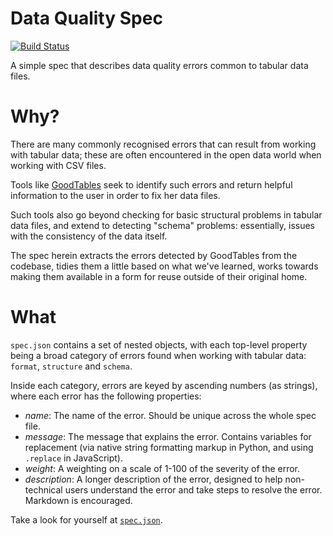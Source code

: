 # Data Quality Spec

[![Build Status](https://travis-ci.org/frictionlessdata/data-quality-spec.svg?branch=master)](https://travis-ci.org/frictionlessdata/data-quality-spec)

A simple spec that describes data quality errors common to tabular data files.

# Why?

There are many commonly recognised errors that can result from working with tabular data; these are often encountered in the open data world when working with CSV files.

Tools like [GoodTables](https://github.com/frictionlessdata/goodtables) seek to identify such errors and return helpful information to the user in order to fix her data files.

Such tools also go beyond checking for basic structural problems in tabular data files, and extend to detecting "schema" problems: essentially, issues with the consistency of the data itself.

The spec herein extracts the errors detected by GoodTables from the codebase, tidies them a little based on what we've learned, works towards making them available in a form for reuse outside of their original home.

# What

`spec.json` contains a set of nested objects, with each top-level property being a broad category of errors found when working with tabular data: `format`, `structure` and `schema`.

Inside each category, errors are keyed by ascending numbers (as strings), where each error has the following properties:

- *name*: The name of the error. Should be unique across the whole spec file.
- *message*: The message that explains the error. Contains variables for replacement (via native string formatting markup in Python, and using `.replace` in JavaScript).
- *weight*: A weighting on a scale of 1-100 of the severity of the error.
- *description*: A longer description of the error, designed to help non-technical users understand the error and take steps to resolve the error. Markdown is encouraged.

Take a look for yourself at [`spec.json`](./spec.json).
